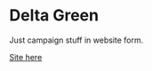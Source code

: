 # Delta Green

Just campaign stuff in website form.

[Site here](https://benjamenhogben.github.io/deltagreen/)